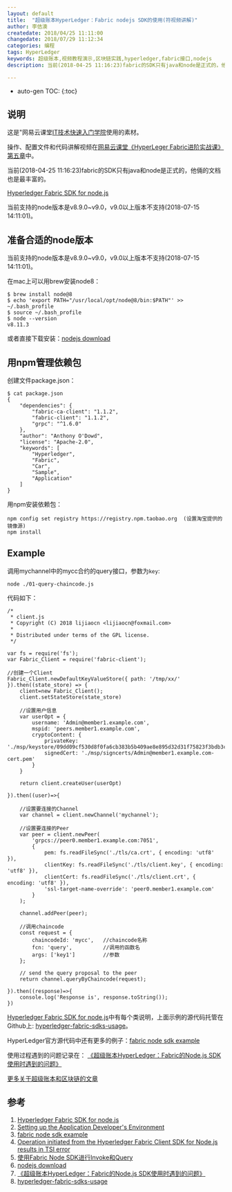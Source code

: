 ```yaml
---
layout: default
title:  "超级账本HyperLedger：Fabric nodejs SDK的使用(符视频讲解)"
author: 李佶澳
createdate: 2018/04/25 11:11:00
changedate: 2018/07/29 11:12:34
categories: 编程
tags: HyperLedger
keywords: 超级账本,视频教程演示,区块链实践,hyperledger,fabric接口,nodejs
description: 当前(2018-04-25 11:16:23)fabric的SDK只有java和node是正式的，他倆的文档也是最丰富的。

---
```


* auto-gen TOC:
{:toc}

## 说明

这是"网易云课堂[IT技术快速入门学院](https://study.163.com/provider/400000000376006/course.htm?share=2&shareId=400000000376006)使用的素材。

操作、配置文件和代码讲解视频在[网易云课堂《HyperLeger Fabric进阶实战课》第五章](https://study.163.com/course/courseMain.htm?courseId=1005359012&share=2&shareId=400000000376006)中。

当前(2018-04-25 11:16:23)fabric的SDK只有java和node是正式的，他倆的文档也是最丰富的。

[Hyperledger Fabric SDK for node.js][1]

当前支持的node版本是v8.9.0~v9.0，v9.0以上版本不支持(2018-07-15 14:11:01)。

## 准备合适的node版本

当前支持的node版本是v8.9.0~v9.0，v9.0以上版本不支持(2018-07-15 14:11:01)。

在mac上可以用brew安装node8：

	$ brew install node@8
	$ echo 'export PATH="/usr/local/opt/node@8/bin:$PATH"' >> ~/.bash_profile
	$ source ~/.bash_profile
	$ node --version
	v8.11.3

或者直接下载安装：[nodejs download][6]

## 用npm管理依赖包

创建文件package.json：

	$ cat package.json
	{
	    "dependencies": {
	        "fabric-ca-client": "1.1.2",
	        "fabric-client": "1.1.2",
	        "grpc": "^1.6.0"
	    },
	    "author": "Anthony O'Dowd",
	    "license": "Apache-2.0",
	    "keywords": [
	        "Hyperledger",
	        "Fabric",
	        "Car",
	        "Sample",
	        "Application"
	    ]
	}

用npm安装依赖包：

	npm config set registry https://registry.npm.taobao.org  (设置淘宝提供的镜像源)
	npm install

## Example

调用mychannel中的mycc合约的query接口，参数为`key`:

	node ./01-query-chaincode.js

代码如下：

	/*
	 * client.js
	 * Copyright (C) 2018 lijiaocn <lijiaocn@foxmail.com>
	 *
	 * Distributed under terms of the GPL license.
	 */
	
	var fs = require('fs');
	var Fabric_Client = require('fabric-client');
	
	//创建一个Client
	Fabric_Client.newDefaultKeyValueStore({ path: '/tmp/xx/' }).then((state_store) => {
	    client=new Fabric_Client();
	    client.setStateStore(state_store)
	
	    //设置用户信息    
	    var userOpt = {
	        username: 'Admin@member1.example.com',
	        mspid: 'peers.member1.example.com',
	        cryptoContent: { 
	            privateKey: './msp/keystore/09dd09cf530d8f0fa6cb383b5b409ae8e895d32d31f75823f3bdb3c1f3ee180a_sk',
	            signedCert: './msp/signcerts/Admin@member1.example.com-cert.pem'
	        }
	    }
	
	    return client.createUser(userOpt)
	
	}).then((user)=>{
	
	    //设置要连接的Channel
	    var channel = client.newChannel('mychannel');
	
	    //设置要连接的Peer
	    var peer = client.newPeer(
	        'grpcs://peer0.member1.example.com:7051',
	        {
	            pem: fs.readFileSync('./tls/ca.crt', { encoding: 'utf8' }),
	            clientKey: fs.readFileSync('./tls/client.key', { encoding: 'utf8' }),
	            clientCert: fs.readFileSync('./tls/client.crt', { encoding: 'utf8' }),
	            'ssl-target-name-override': 'peer0.member1.example.com'
	        }
	    );
	
	    channel.addPeer(peer);
	
	    //调用chaincode
	    const request = {
	        chaincodeId: 'mycc',   //chaincode名称
	        fcn: 'query',          //调用的函数名
	        args: ['key1']         //参数
	    };
	
	    // send the query proposal to the peer
	    return channel.queryByChaincode(request);
	
	}).then((response)=>{
	    console.log('Response is', response.toString());
	})

[Hyperledger Fabric SDK for node.js][1]中有每个类说明，上面示例的源代码托管在Github上: [hyperledger-fabric-sdks-usage][8]。

HyperLedger官方源代码中还有更多的例子：[fabric node sdk example][3]

使用过程遇到的问题记录在： [《超级账本HyperLedger：Fabric的Node.js SDK使用时遇到的问题》][7]

[更多关于超级账本和区块链的文章](http://www.lijiaocn.com/tags/blockchain.html)

## 参考

1. [Hyperledger Fabric SDK for node.js][1]
2. [Setting up the Application Developer's Environment][2]
3. [fabric node sdk example][3]
4. [Operation initiated from the Hyperledger Fabric Client SDK for Node.js results in TSI error][4]
5. [使用Fabric Node SDK进行Invoke和Query][5]
6. [nodejs download][6]
7. [《超级账本HyperLedger：Fabric的Node.js SDK使用时遇到的问题》][7]
8. [hyperledger-fabric-sdks-usage][8]

[1]: https://fabric-sdk-node.github.io/  "Hyperledger Fabric SDK for node.js" 
[2]: https://fabric-sdk-node.github.io/tutorial-app-dev-env-setup.html "Setting up the Application Developer's Environment"
[3]: https://github.com/hyperledger/fabric-samples/tree/master/fabcar "fabric node sdk example"
[4]: https://developer.ibm.com/answers/questions/430049/operation-initiated-from-the-hyperledger-fabric-cl/  "Operation initiated from the Hyperledger Fabric Client SDK for Node.js results in TSI error"
[5]: http://www.cnblogs.com/studyzy/p/7524245.html "使用Fabric Node SDK进行Invoke和Query"
[6]: https://nodejs.org/en/  "nodejs download" 
[7]: http://www.lijiaocn.com/%E9%97%AE%E9%A2%98/2018/07/15/hyperledger-fabric-nodejs-problem.html "《超级账本HyperLedger：Fabric的Node.js SDK使用时遇到的问题》"
[8]: https://github.com/introclass/hyperledger-fabric-sdks-usage "hyperledger-fabric-sdks-usage"
